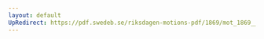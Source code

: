 ```yaml
---
layout: default
UpRedirect: https://pdf.swedeb.se/riksdagen-motions-pdf/1869/mot_1869__ak__00228/mot_1869__ak__00228_001.pdf
---
```

